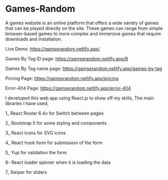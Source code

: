 # Games-Random
A games website is an online platform that offers a wide variety of games that can be played directly on the site. These games can range from simple browser-based games to more complex and immersive games that require downloads and installation.

Live Demo: https://gamserandom.netlify.app/

Games By Tag ID page: https://gamserandom.netlify.app/6

Games By Tag name page: https://gamserandom.netlify.app/games-by-tag

Pricing Page: https://gamesrandom.netlify.app/pricing

Error-404 Page: https://gamserandom.netlify.app/error-404

I developed this web app using React.js to show off my skills, The main libraries I have used,

1_ React Router 6.4v for Switch between pages

2_ Bootstrap 5 for some styling and components

3_ React Icons for SVG icons

4_ React hook form for submission of the form

5_ Yup for validation the form

6- React loader spinner when it is loading the data

7_ Swiper for sliders
